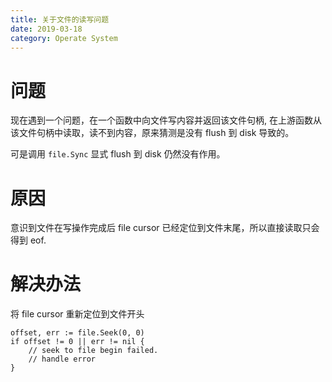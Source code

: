 ```yaml
---
title: 关于文件的读写问题
date: 2019-03-18
category: Operate System
---
```


# 问题

现在遇到一个问题，在一个函数中向文件写内容并返回该文件句柄, 在上游函数从该文件句柄中读取，读不到内容，原来猜测是没有 flush 到 disk 导致的。

可是调用 `file.Sync` 显式 flush 到 disk 仍然没有作用。

# 原因

意识到文件在写操作完成后 file cursor 已经定位到文件末尾，所以直接读取只会得到 eof.

# 解决办法

将 file cursor 重新定位到文件开头

```golang
offset, err := file.Seek(0, 0)
if offset != 0 || err != nil {
    // seek to file begin failed.
    // handle error
}
```